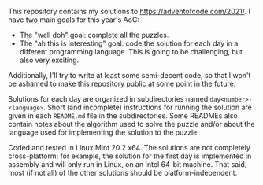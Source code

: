 This repository contains my solutions to https://adventofcode.com/2021/. I have two main goals for this year's AoC:

* The "well doh" goal: complete all the puzzles.
* The "ah this is interesting" goal: code the solution for each day in a different programming language. This is going to be challenging, but also very exciting.

Additionally, I'll try to write at least some semi-decent code, so that I won't be ashamed to make this repository public at some point in the future.

Solutions for each day are organized in subdirectories named `day<number>-<language>`. Short (and incomplete) instructions for running the solution are given in each `README.md` file in the subdirectories. Some READMEs also contain notes about the algorithm used to solve the puzzle and/or about the language used for implementing the solution to the puzzle.

Coded and tested in Linux Mint 20.2 x64. The solutions are not completely cross-platform; for example, the solution for the first day is implemented in assembly and will only run in Linux, on an Intel 64-bit machine. That said, most (if not all) of the other solutions should be platform-independent.
